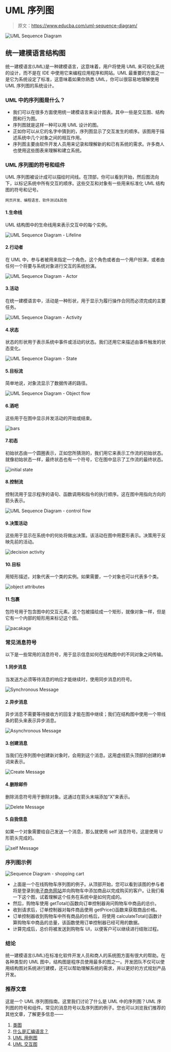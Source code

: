 # UML 序列图

> 原文：<https://www.educba.com/uml-sequence-diagram/>

![UML Sequence Diagram](img/bf6eeca30b0f657b6c72812863d11c3e.png)



## 统一建模语言结构图

统一建模语言(UML)是一种建模语言，这意味着，用户将使用 UML 来可视化系统的设计，而不是在 IDE 中使用它来编程应用程序和网站。UML 最重要的方面之一是它为系统设定了标准，这意味着如果你熟悉 UML，你可以很容易地理解使用 UML 序列图的系统设计。

### UML 中的序列图是什么？

*   我们可以在很多方面使用统一建模语言来设计图表。其中一些是交互图、结构图和行为图。
*   序列图就是这样一种可以用 UML 设计的图。
*   正如你可以从它的名字中猜到的，序列图显示了交互发生的顺序。该图用于描述系统中几个对象之间的相互作用。
*   序列图主要由软件开发人员用来记录和理解新的和已有系统的需求。许多商人也使用这些图表来理解和建立系统。

### UML 序列图的符号和组件

UML 序列图被设计成可以描绘时间线。在顶部，你可以看到开始，然后图流向下，以标记系统中所有交互的顺序。这些交互和对象有一些用来标准化 UML 结构图的符号和记号。

<small>网页开发、编程语言、软件测试&其他</small>

#### 1.生命线

UML 结构图中的生命线用来表示交互中的每个实例。

![UML Sequence Diagram - Lifeline](img/fe4085672675db79529fcc2bd09727cc.png)



#### 2.行动者

在 UML 中，参与者被用来指定一个角色，这个角色或者由一个用户扮演，或者由任何一个将要与系统对象进行交互的系统扮演。

![UML Sequence Diagram - Actor](img/7e26f74996764e26f5c6fb7296b9bc39.png)



#### 3.活动

在统一建模语言中，活动是一种形状，用于显示为履行操作合同而必须完成的主要任务。

![UML Sequence Diagram - Activity](img/247a33f1b34e9f9ec8c24d707e4ebbf5.png)



#### 4.状态

状态的形状用于表示系统中事件或活动的状态。我们还用它来描述由事件触发的状态变化。

![UML Sequence Diagram - State](img/459d201900b7336187e68da3ae09f14d.png)



#### 5.目标流

简单地说，对象流显示了数据传递的路径。

![UML Sequence Diagram - Object flow](img/a44cfda6aecd6d741456af85498e2897.png)



#### 6.酒吧

这些用于在图中显示并发活动的开始或结束。

![bars](img/8a0a645303d765730f0dc46773c92dda.png)



#### 7.初态

初始状态由一个圆圈表示，正如您所猜测的，我们用它来表示工作流的初始状态。就像初始状态一样，最终状态也有一个符号，它在图中显示了工作流的最终状态。

![initial state](img/3c97e929829a7227d0db463a3f3839b5.png)



#### 8.控制流

控制流用于显示程序的语句、函数调用和指令的执行顺序。这在图中用指向方向的箭头表示。

![UML Sequence Diagram - control flow](img/9f85fe10a1fe3719b3a01731d6006a62.png)



#### 9.决策活动

这些用于显示在系统中的何处将做出决策。该活动在图中用菱形表示。决策用于反映先前的活动。

![decision activity](img/d7dd78549f17726dcab78d7c0feed4a3.png)



#### 10.目标

用矩形描述，对象代表一个类的实例。如果需要，一个对象也可以代表多个类。

![object attributes](img/a1d1eacf2170315f39968ffd22d8c15f.png)



#### 11.包裹

包符号用于包含图中的交互元素。这个包被描绘成一个矩形，就像对象一样，但是它有一个内部的矩形用来标记这个图。

![pacakage](img/d69183e92a2558e6ef0b82dfa022e959.png)



### 常见消息符号

以下是一些常用的消息符号，用于显示信息如何在结构图中的不同对象之间传输。

#### 1.同步消息

当发送方必须等待消息的响应才能继续时，使用同步消息的符号。

![Synchronous Message](img/990ca86a92fb747d662ea5a628cb9581.png)



#### 2.异步消息

异步消息不需要等待接收方的回复才能在图中继续；我们在结构图中使用一个带线条的箭头来表示异步消息。

![Asynchronous Message](img/a7625e860fd0ffc6eb587b035f5ceb08.png)



#### 3.创建消息

当我们在序列图中创建新对象时，会用到这个消息。这用虚线箭头顶部的创建的单词来表示。

![Create Message](img/fc2c3d622433d4bea2c83ad52c598503.png)



#### 4.删除邮件

删除消息符号用于删除对象。这通过在箭头末端添加“X”来表示。

![Delete Message](img/ff2e4481a2a143290388263d152374e8.png)



#### 5.自我信息

如果一个对象需要给自己发送一个消息，那么就使用 self 消息符号。这是使用 U 形箭头完成的。

![self Message](img/4737a2beda842826593534eac776d3e5.png)



### 序列图示例

![Sequence Diagram - shopping cart](img/edd42430c13ecd703a9b95cd31511b8f.png)



*   上面是一个在线购物车序列图的例子。从顶部开始，您可以看到该图的参与者将是登录到[电子商务网站](https://www.educba.com/e-commerce-interview-questions/)并向购物车中添加商品以完成购买的客户。让我们看一下这个图，试着理解这个任务在系统中是如何完成的。
*   然后，购物车使用 getTotal()函数向订单控制器询问购物车中商品的总价。
*   收到请求后，订单控制器对每件商品使用 getPrice()函数来获取商品价格。
*   订单控制器收到购物车中所有商品的价格后，将使用 calculateTotal()函数计算购物车中商品的总量，该函数使用订单控制器已经可用的数据。
*   计算完成后，总价将被发送到购物车 UI，以便客户可以继续进行结账过程。

### 结论

统一建模语言(UML)在标准化软件开发人员和商人的系统图方面有很大的帮助。在各种类型的 UML 图中，结构图是程序员使用最多的图之一。开发团队不仅可以使用结构图对系统进行建模，还可以帮助理解系统的需求，并以更好的方式规划产品开发。

### 推荐文章

这是一个 UML 序列图指南。这里我们讨论了什么是 UML 中的序列图？UML 序列图的符号和组件。常见的消息符号以及序列图的例子。您也可以浏览我们推荐的其他文章，了解更多信息——

1.  [类图](https://www.educba.com/class-diagram/)
2.  [什么是汇编语言？](https://www.educba.com/what-is-assembly-language/)
3.  [UML 用例图](https://www.educba.com/uml-use-case-diagram/)
4.  [UML 交互图](https://www.educba.com/uml-interaction-diagrams/)





